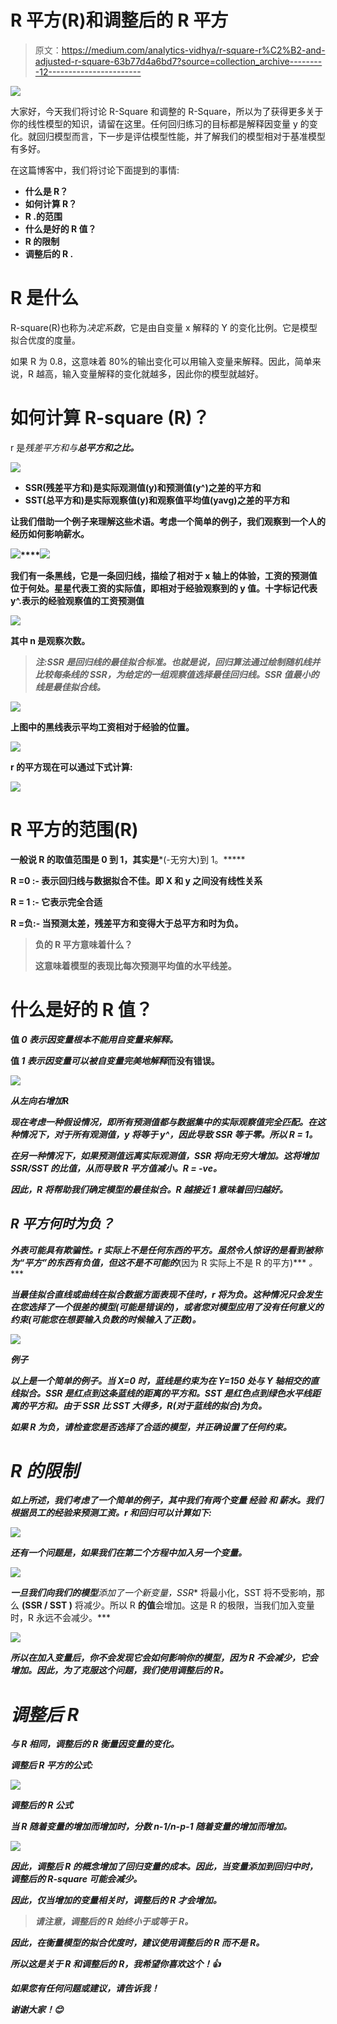 # R 平方(R)和调整后的 R 平方

> 原文：<https://medium.com/analytics-vidhya/r-square-r%C2%B2-and-adjusted-r-square-63b77d4a6bd7?source=collection_archive---------12----------------------->

![](img/14c90e765677a5ca2ac0304320ab80e5.png)

大家好，今天我们将讨论 R-Square 和调整的 R-Square，所以为了获得更多关于你的线性模型的知识，请留在这里。任何回归练习的目标都是解释因变量 y 的变化。就回归模型而言，下一步是评估模型性能，并了解我们的模型相对于基准模型有多好。

在这篇博客中，我们将讨论下面提到的事情:

*   **什么是 R？**
*   **如何计算 R？**
*   **R .的范围**
*   **什么是好的 R 值？**
*   **R 的限制**
*   **调整后的 R .**

# R 是什么

R-square(R)也称为*决定系数*，它是由自变量 x 解释的 Y 的变化比例。它是模型拟合优度的度量。

如果 R 为 0.8，这意味着 80%的输出变化可以用输入变量来解释。因此，简单来说，R 越高，输入变量解释的变化就越多，因此你的模型就越好。

# 如何计算 R-square (R)？

r 是*残差平方和与**总平方和之比。***

**![](img/4cf45788a19960eea8fa52df14f06da3.png)**

*   **SSR(残差平方和)是实际观测值(y)和预测值(y^)之差的平方和**
*   **SST(总平方和)是实际观察值(y)和观察值平均值(yavg)之差的平方和**

**让我们借助一个例子来理解这些术语。考虑一个简单的例子，我们观察到一个人的经历如何影响薪水。**

**![](img/4799f8f742fa34bcd1ade2829f22c932.png)****![](img/c026fda5adda8f0df7980d33b3244962.png)**

**我们有一条黑线，它是一条回归线，描绘了相对于 x 轴上的体验，工资的预测值位于何处。星星代表工资的实际值，即相对于经验观察到的 y 值。十字标记代表 y^.表示的经验观察值的工资预测值**

**![](img/31bf10d5afac65d439ac344e1d7fee1c.png)**

**其中 n 是观察次数。**

> ***注:SSR 是回归线的最佳拟合标准。也就是说，回归算法通过绘制随机线并比较每条线的 SSR，为给定的一组观察值选择最佳回归线。SSR 值最小的线是最佳拟合线。***

**![](img/5d64a26a601275797d9803b8c2bbf155.png)**

**上图中的黑线表示平均工资相对于经验的位置。**

**![](img/240798a2912274c31a3de30bb1355786.png)**

**r 的平方现在可以通过下式计算:**

**![](img/4cf45788a19960eea8fa52df14f06da3.png)**

# **R 平方的范围(R)**

**一般说 R 的取值范围是 0 到 1，其实是***(-无穷大)到 1。*****

**R **=0 :-** 表示回归线与数据拟合不佳。即 X 和 y 之间没有线性关系**

**R **= 1 :-** 它表示完全合适**

**R **=负:-** 当预测太差，残差平方和变得大于总平方和时为负。**

> **负的 R 平方意味着什么？**
> 
> **这意味着模型的表现比每次预测平均值的水平线差。**

# **什么是好的 R 值？**

**值 *0 表示因变量根本不能用自变量来解释。***

**值 *1 表示因变量可以被自变量完美地解释*而没有错误。**

**![](img/696ef63ecbd9539930a16deb48d715d6.png)**

***从左向右增加*R**

***现在考虑一种假设情况，即所有预测值都与数据集中的实际观察值完全匹配。在这种情况下，对于所有观测值，y 将等于 y^，因此导致 *SSR 等于零*。所以 R = 1。***

***在另一种情况下，如果预测值远离实际观测值，SSR 将向无穷大增加。这将增加 SSR/SST 的比值，从而导致 R 平方值减小。R = -ve。***

***因此，R 将帮助我们确定模型的最佳拟合。R 越接近 1 意味着回归越好。***

## *****R 平方何时为负？*****

***外表可能具有欺骗性。r 实际上不是任何东西的平方。虽然令人惊讶的是看到被称为“平方”的东西有负值，但这不是不可能的***(因为 R 实际上不是 R 的平方)*** *。****

***当最佳拟合直线或曲线在拟合数据方面表现不佳时，r 将为负。这种情况只会发生在您选择了一个很差的模型(可能是错误的)，或者您对模型应用了没有任何意义的约束(可能您在想要输入负数的时候输入了正数)。***

***![](img/2c572b56b509f259279571f625d004f2.png)***

***例子***

***以上是一个简单的例子。当 X=0 时，蓝线是约束为在 Y=150 处与 Y 轴相交的直线拟合。SSR 是红点到这条蓝线的距离的平方和。SST 是红色点到绿色水平线距离的平方和。由于 SSR 比 SST 大得多，R(对于蓝线的拟合)为负。***

***如果 R 为负，请检查您是否选择了合适的模型，并正确设置了任何约束。***

# *****R 的限制*****

***如上所述，我们考虑了一个简单的例子，其中我们有两个变量 ***经验*** 和 ***薪水。我们根据员工的经验来预测工资。r 和回归可以计算如下:******

***![](img/60ac8e91d8d20c7e7f34915357681c28.png)***

***还有一个问题是，如果我们在第二个方程中加入另一个变量。***

***![](img/5457f073d9326bc70d82ec059216c20d.png)***

***一旦我们向我们的模型**添加了一个新变量，SSR** 将最小化，SST 将不受影响，那么 **(SSR / SST )** 将减少。所以 R **的值**会增加。这是 R 的极限，当我们加入变量时，R 永远不会减少。***

***![](img/952e7b35afff070b8789b596e767dac8.png)***

***所以在加入变量后，你不会发现它会如何影响你的模型，因为 R 不会减少，它会增加。因此，为了克服这个问题，我们使用调整后的 R。***

# ***调整后 R***

***与 R 相同，调整后的 R 衡量因变量的变化。***

***调整后 R 平方的公式:***

***![](img/45a4410cf78caafe0b9e67ff5334fb74.png)***

***调整后的 R 公式***

***当 R 随着变量的增加而增加时，分数 n-1/n-p-1 随着变量的增加而增加。***

***![](img/c2819d157b7e12682e03ba7da5e21fcd.png)***

***因此，调整后 R 的概念增加了回归变量的成本。因此，当变量添加到回归中时，调整后的 R-square 可能会减少。***

***因此，仅当增加的变量相关时，调整后的 R 才会增加。***

> ***请注意，调整后的 R 始终小于或等于 R。***

***因此，在衡量模型的拟合优度时，建议使用调整后的 R 而不是 R。***

***所以这是关于 R 和调整后的 R，我希望你喜欢这个！👍***

***如果您有任何问题或建议，请告诉我！***

***谢谢大家！😊***